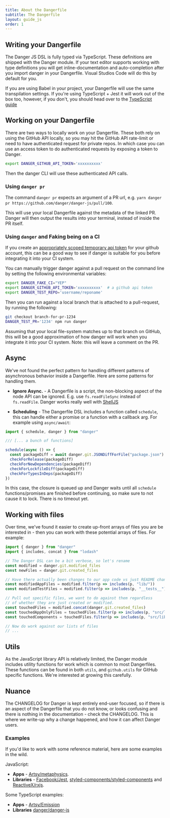 ```yaml
---
title: About the Dangerfile
subtitle: The Dangerfile
layout: guide_js
order: 1
---
```


## Writing your Dangerfile

The Danger JS DSL is fully typed via TypeScript. These definitions are shipped with the Danger module. If your text editor supports working with type definitions you will get inline-documentation and auto-completion after you import danger in your Dangerfile. Visual Studios Code will do this by default for you.

If you are using Babel in your project, your Dangerfile will use the same transpilation settings. If you're using TypeScript + Jest it will work out of the box too, however, if you don't, you should head over to the [TypeScript guide][ts_guide]

## Working on your Dangerfile

There are two ways to locally work on your Dangerfile.  These both rely on using the GitHub API locally, so you may hit the GitHub API rate-limit or need to have authenticated request for private repos. In which case you can use an access token to do authenticated requests by exposing a token to Danger.

```sh
export DANGER_GITHUB_API_TOKEN='xxxxxxxxxx'
```

Then the danger CLI will use these authenticated API calls.

### Using `danger pr`

The command `danger pr` expects an argument of a PR url, e.g. `yarn danger pr https://github.com/danger/danger-js/pull/100`.

This will use your local Dangerfile against the metadata of the linked PR. Danger will then output the results into your terminal, instead of inside the PR itself.

### Using `danger` and Faking being on a CI

If you create an [appropriately scoped temporary api token](http://danger.systems/guides/getting_started.html#setting-up-an-access-token) for your github account, this can be a good way to see if danger is suitable for you before integrating it into your CI system.

You can manually trigger danger against a pull request on the command line by setting the following environmental variables:

```bash
export DANGER_FAKE_CI="YEP"
export DANGER_GITHUB_API_TOKEN='xxxxxxxxxx'  # a github api token
export DANGER_TEST_REPO='username/reponame'
```

Then you can run against a local branch that is attached to a pull-request, by running the following:

```bash
git checkout branch-for-pr-1234
DANGER_TEST_PR='1234' npm run danger
```

Assuming that your local file-system matches up to that branch on GitHub, this will be a good approximation of how danger will work when you integrate it into your CI system. Note: this will leave a comment on the PR.

## Async

We've not found the perfect pattern for handling different patterns of asynchronous behavior inside a Dangerfile. Here are some patterns for handling them.

-   **Ignore Async.** - A Dangerfile is a script, the non-blocking aspect of the node API can be ignored. E.g. use `fs.readFileSync` instead of `fs.readFile`. Danger works really well with [ShellJS][]

-   **Scheduling** - The Dangerfile DSL includes a function called `schedule`, this can handle either a promise or a function with a callback arg. For example using `async/await`:

```js
import { schedule, danger } from "danger"

/// [... a bunch of functions]

schedule(async () => {
  const packageDiff = await danger.git.JSONDiffForFile("package.json")
  checkForRelease(packageDiff)
  checkForNewDependencies(packageDiff)
  checkForLockfileDiff(packageDiff)
  checkForTypesInDeps(packageDiff)
})
```

In this case, the closure is queued up and Danger waits until all `schedule` functions/promises are finished before continuing, so make sure to not cause it to lock. There is no timeout yet.

## Working with files

Over time, we've found it easier to create up-front arrays of files you are be interested in - then you can work with these potential arrays of files. For example:

```js
import { danger } from "danger"
import { includes, concat } from "lodash"

// The Danger DSL can be a bit verbose, so let's rename
const modified = danger.git.modified_files
const newFiles = danger.git.created_files

// Have there actually been changes to our app code vs just README changes
const modifiedAppFiles = modified.filter(p => includes(p, "lib/"))
const modifiedTestFiles = modified.filter(p => includes(p, "__tests__"))

// Pull out specific files, we want to do against them regardless
// of whether they are just created or modified.
const touchedFiles = modified.concat(danger.git.created_files)
const touchedAppOnlyFiles = touchedFiles.filter(p => includes(p, "src/lib/") && !includes(p, "__tests__"))
const touchedComponents = touchedFiles.filter(p => includes(p, "src/lib/components") && !includes(p, "__tests__"))

// Now do work against our lists of files
// ...
```

## Utils

As the JavaScript library API is relatively limited, the Danger module includes utility functions for work which is common to most Dangerfiles. These functions can be found in both `utils`, and `github.utils` for GitHub specific functions. We're interested at growing this carefully.

## Nuance

The CHANGELOG for Danger is kept entirely end-user focused, so if there is an aspect of the Dangerfile that you do not know, or looks confusing and there is nothing in the documentation - check the CHANGELOG. This is where we write-up why a change happened, and how it can affect Danger users.

### Examples

If you'd like to work with some reference material, here are some examples in the wild. 

JavaScript:

-   **Apps** - [Artsy/metaphysics][meta].
-   **Libraries** - [Facebook/Jest][fbj], [styled-components/styled-components][sc] and [ReactiveX/rxjs][rxjs].

Some TypeScript examples:

-   **Apps** - [Artsy/Emission][emiss]
-   **Libraries** [danger/danger-js][danger-js]

[emiss]: https://github.com/artsy/emission/blob/master/dangerfile.ts

[danger-js]: https://github.com/danger/danger-js/blob/master/dangerfile.ts

[meta]: https://github.com/artsy/metaphysics/blob/master/dangerfile.js

[fbj]: https://github.com/facebook/jest/blob/master/dangerfile.js

[sc]: https://github.com/styled-components/styled-components/blob/master/dangerfile.js

[rxjs]: https://github.com/ReactiveX/rxjs/blob/master/dangerfile.js

[setup]: http://danger.systems/guides/getting_started.html#creating-a-bot-account-for-danger-to-use

[jest]: https://github.com/facebook/jest

[shelljs]: http://github.com/shelljs/shelljs

[ts_guide]: DFSDGSDFDgdsgdfgd
